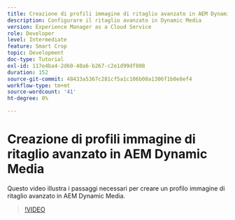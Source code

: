 ```yaml
---
title: Creazione di profili immagine di ritaglio avanzato in AEM Dynamic Media
description: Configurare il ritaglio avanzato in Dynamic Media
version: Experience Manager as a Cloud Service
role: Developer
level: Intermediate
feature: Smart Crop
topic: Development
doc-type: Tutorial
exl-id: 117e4ba4-2d60-40a6-b267-c2e1d99df808
duration: 152
source-git-commit: 48433a5367c281cf5a1c106b08a1306f1b0e8ef4
workflow-type: tm+mt
source-wordcount: '41'
ht-degree: 0%

---
```


# Creazione di profili immagine di ritaglio avanzato in AEM Dynamic Media

Questo video illustra i passaggi necessari per creare un profilo immagine di ritaglio avanzato in AEM Dynamic Media.

>[!VIDEO](https://video.tv.adobe.com/v/3418217?quality=12&learn=on&captions=ita)

